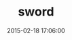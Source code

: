 ---
layout: post
title:  "sword"
repo:   "somu/sword"
date:   2015-02-18 17:06:00
gemurl: https://github.com/somu/sword
---